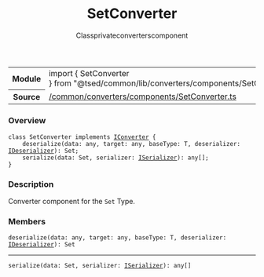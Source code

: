 
<header class="symbol-info-header"><h1 id="setconverter">SetConverter</h1><label class="symbol-info-type-label class">Class</label><label class="api-type-label private" title="private">private</label><label class="api-type-label converters" title="converters">converters</label><label class="api-type-label component" title="component">component</label></header>
<!-- summary -->
<section class="symbol-info"><table class="is-full-width"><tbody><tr><th>Module</th><td><div class="lang-typescript"><span class="token keyword">import</span> { SetConverter }&nbsp;<span class="token keyword">from</span>&nbsp;<span class="token string">"@tsed/common/lib/converters/components/SetConverter"</span></div></td></tr><tr><th>Source</th><td><a href="https://github.com/Romakita/ts-express-decorators/blob/v4.26.2/src//common/converters/components/SetConverter.ts#L0-L0">/common/converters/components/SetConverter.ts</a></td></tr></tbody></table></section>
<!-- overview -->


### Overview


<pre><code class="typescript-lang "><span class="token keyword">class</span> SetConverter <span class="token keyword">implements</span> <a href="#api/common/converters/iconverter"><span class="token">IConverter</span></a> <span class="token punctuation">{</span>
    deserialize<T><span class="token punctuation">(</span>data<span class="token punctuation">:</span> <span class="token keyword">any</span><span class="token punctuation">,</span> target<span class="token punctuation">:</span> <span class="token keyword">any</span><span class="token punctuation">,</span> baseType<span class="token punctuation">:</span> T<span class="token punctuation">,</span> deserializer<span class="token punctuation">:</span> <a href="#api/common/converters/ideserializer"><span class="token">IDeserializer</span></a><span class="token punctuation">)</span><span class="token punctuation">:</span> Set<T><span class="token punctuation">;</span>
    serialize<T><span class="token punctuation">(</span>data<span class="token punctuation">:</span> Set<T><span class="token punctuation">,</span> serializer<span class="token punctuation">:</span> <a href="#api/common/converters/iserializer"><span class="token">ISerializer</span></a><span class="token punctuation">)</span><span class="token punctuation">:</span> <span class="token keyword">any</span><span class="token punctuation">[</span><span class="token punctuation">]</span><span class="token punctuation">;</span>
<span class="token punctuation">}</span></code></pre>


<!-- Parameters -->

<!-- Description -->


### Description

Converter component for the `Set` Type.

<!-- Members -->







### Members



<div class="method-overview">
<pre><code class="typescript-lang ">deserialize<T><span class="token punctuation">(</span>data<span class="token punctuation">:</span> <span class="token keyword">any</span><span class="token punctuation">,</span> target<span class="token punctuation">:</span> <span class="token keyword">any</span><span class="token punctuation">,</span> baseType<span class="token punctuation">:</span> T<span class="token punctuation">,</span> deserializer<span class="token punctuation">:</span> <a href="#api/common/converters/ideserializer"><span class="token">IDeserializer</span></a><span class="token punctuation">)</span><span class="token punctuation">:</span> Set<T></code></pre>
</div>




<hr/>



<div class="method-overview">
<pre><code class="typescript-lang ">serialize<T><span class="token punctuation">(</span>data<span class="token punctuation">:</span> Set<T><span class="token punctuation">,</span> serializer<span class="token punctuation">:</span> <a href="#api/common/converters/iserializer"><span class="token">ISerializer</span></a><span class="token punctuation">)</span><span class="token punctuation">:</span> <span class="token keyword">any</span><span class="token punctuation">[</span><span class="token punctuation">]</span></code></pre>
</div>








